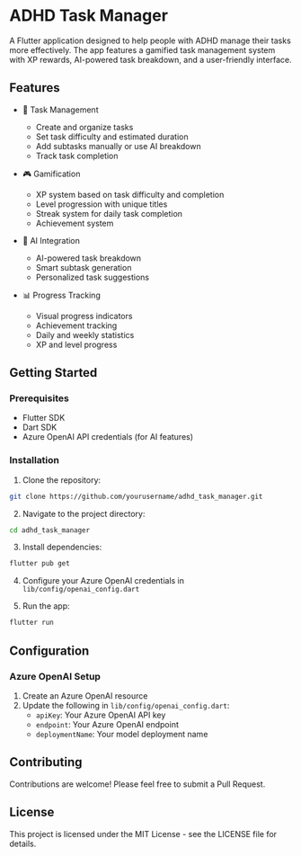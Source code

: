 # ADHD Task Manager

A Flutter application designed to help people with ADHD manage their tasks more effectively. The app features a gamified task management system with XP rewards, AI-powered task breakdown, and a user-friendly interface.

## Features

- 🎯 Task Management

  - Create and organize tasks
  - Set task difficulty and estimated duration
  - Add subtasks manually or use AI breakdown
  - Track task completion

- 🎮 Gamification

  - XP system based on task difficulty and completion
  - Level progression with unique titles
  - Streak system for daily task completion
  - Achievement system

- 🤖 AI Integration

  - AI-powered task breakdown
  - Smart subtask generation
  - Personalized task suggestions

- 📊 Progress Tracking
  - Visual progress indicators
  - Achievement tracking
  - Daily and weekly statistics
  - XP and level progress

## Getting Started

### Prerequisites

- Flutter SDK
- Dart SDK
- Azure OpenAI API credentials (for AI features)

### Installation

1. Clone the repository:

```bash
git clone https://github.com/yourusername/adhd_task_manager.git
```

2. Navigate to the project directory:

```bash
cd adhd_task_manager
```

3. Install dependencies:

```bash
flutter pub get
```

4. Configure your Azure OpenAI credentials in `lib/config/openai_config.dart`

5. Run the app:

```bash
flutter run
```

## Configuration

### Azure OpenAI Setup

1. Create an Azure OpenAI resource
2. Update the following in `lib/config/openai_config.dart`:
   - `apiKey`: Your Azure OpenAI API key
   - `endpoint`: Your Azure OpenAI endpoint
   - `deploymentName`: Your model deployment name

## Contributing

Contributions are welcome! Please feel free to submit a Pull Request.

## License

This project is licensed under the MIT License - see the LICENSE file for details.
